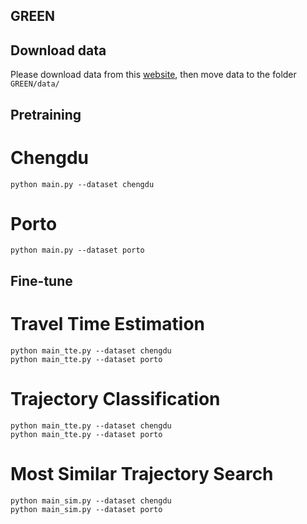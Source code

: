 ## GREEN

## Download data
Please download data from this [website](https://drive.google.com/drive/folders/1DZQIpoVy4TC9bGTnsNAbodMHC3GnfN7C?usp=drive_link), then move data to the folder `GREEN/data/`

## Pretraining

# Chengdu
```
python main.py --dataset chengdu
```
# Porto
```
python main.py --dataset porto 
```

## Fine-tune

# Travel Time Estimation
```
python main_tte.py --dataset chengdu 
python main_tte.py --dataset porto 
```

# Trajectory Classification
```
python main_tte.py --dataset chengdu 
python main_tte.py --dataset porto 
```

# Most Similar Trajectory Search
```
python main_sim.py --dataset chengdu 
python main_sim.py --dataset porto 
```
